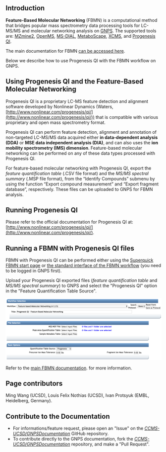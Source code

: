 ## Introduction

**Feature-Based Molecular Networking** (FBMN) is a computational method that bridges popular mass spectrometry data processing tools for LC-MS/MS and molecular networking analysis on [GNPS](http://gnps.ucsd.edu). The supported tools are: [MZmine2](featurebasedmolecularnetworking-with-mzmine2.md), [OpenMS](featurebasedmolecularnetworking-with-openms.md), [MS-DIAL](featurebasedmolecularnetworking-with-ms-dial.md), [MetaboScape](featurebasedmolecularnetworking-with-metaboscape.md), [XCMS](featurebasedmolecularnetworking-with-xcms3.md), and [Progenesis QI](featurebasedmolecularnetworking-with-progenesisQI.md).

The main documentation for FBMN [can be accessed here](featurebasedmolecularnetworking.md).

Below we describe how to use Progenesis QI with the FBMN workflow on GNPS.

## Using Progenesis QI and the Feature-Based Molecular Networking

Progenesis QI is a proprietary LC-MS feature detection and alignment software developed by Nonlinear Dynamics (Waters, [http://www.nonlinear.com/progenesis/qi/](http://www.nonlinear.com/progenesis/qi/)) that is compatible with various proprietary and open mass spectrometry format.

Progenesis QI can perform feature detection, alignment and annotation of non-targeted LC-MS/MS data acquired either **in data-dependent analysis (DDA)** or **MSE data independent analysis (DIA)**, and can also uses the **ion mobility spectrometry (IMS) dimension**. Feature-based molecular networking can be performed on any of these data types processed with Progenesis QI.

For feature-based molecular networking with Progenesis QI, export the *feature quantification table* (.CSV file format) and the *MS/MS spectral summary* (.MSP file format), from the “Identify Compounds” submenu by using the function “Export compound measurement” and “Export fragment database”, respectively. These files can be uploaded to GNPS for FBMN analysis.


## Running Progenesis QI 

Please refer to the official documentation for Progenesis QI at: [http://www.nonlinear.com/progenesis/qi/](http://www.nonlinear.com/progenesis/qi/).


## Running a FBMN with Progenesis QI files

FBMN with Progenesis QI can be performed either using the [Superquick FBMN start page](https://gnps-quickstart.ucsd.edu/featurebasednetworking) or [the standard interface of the FBMN workflow](https://gnps.ucsd.edu/ProteoSAFe/index.jsp?params=%7B%22workflow%22:%22FEATURE-BASED-MOLECULAR-NETWORKING%22,%22library_on_server%22:%22d.speclibs;%22%7D) (you need to be logged in GNPS first).

Upload your Progenesis QI exported files (*feature quantification table* and *MS/MS spectral summary*) to GNPS and select the "Progenesis QI" option in the "Feature Quantification Table Source".

![img](img/featurebasedmolecularnetworking/Progenesis_2.png)

Refer to the [main FBMN documentation](featurebasedmolecularnetworking.md). for more information.

## Page contributors
Ming Wang (UCSD), Louis Felix Nothias (UCSD), Ivan Protsyuk (EMBL, Heidelberg, Germany).

## Contribute to the Documentation

- For informations/feature request, please open an "Issue" on the [*CCMS-UCSD/GNPSDocumentation*]((https://github.com/CCMS-UCSD/GNPSDocumentation)) GitHub repository.
- To contribute directly to the GNPS documentation, fork the [*CCMS-UCSD/GNPSDocumentation*]((https://github.com/CCMS-UCSD/GNPSDocumentation)) repository, and make a "Pull Request".
